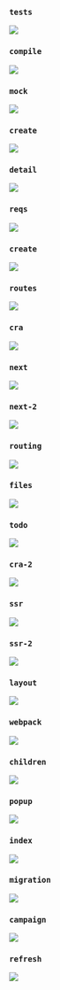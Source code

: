 ### `tests`

![](imgs/tests.png)

### `compile`

![](imgs/compile.png)

### `mock`

![](imgs/mock.png)

### `create`

![](imgs/create.png)

### `detail`

![](imgs/detail.png)

### `reqs`

![](imgs/reqs.png)

### `create`

![](imgs/create-2.png)

### `routes`

![](imgs/routes.png)

### `cra`

![](imgs/cra.png)

### `next`

![](imgs/next.png)

### `next-2`

![](imgs/next-2.png)

### `routing`

![](imgs/routing.png)

### `files`

![](imgs/files.png)

### `todo`

![](imgs/todo-2.png)

### `cra-2`

![](imgs/cra-2.png)

### `ssr`

![](imgs/ssr.png)

### `ssr-2`

![](imgs/ssr-2.png)

### `layout`

![](imgs/layout.png)

### `webpack`

![](imgs/webpack.png)

### `children`

![](imgs/children.png)

### `popup`

![](imgs/popup.png)

### `index`

![](imgs/index.png)

### `migration`

![](imgs/migration.png)

### `campaign`

![](imgs/campaign.png)

### `refresh`

![](imgs/refresh.png)
